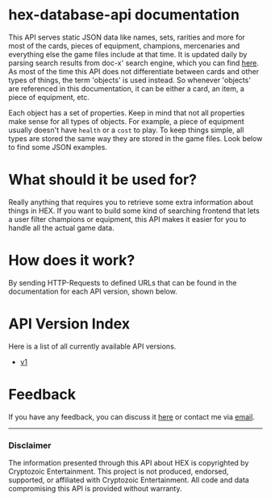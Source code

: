 # hex-database-api documentation
This API serves static JSON data like names, sets, rarities and more for most of the cards, pieces of equipment, champions, mercenaries and everything else the game files include at that time. It is updated daily by parsing search results from doc-x' search engine, which you can find [here](http://doc-x.net/hex/).
As most of the time this API does not differentiate between cards and other types of things, the term 'objects' is used instead.
So whenever 'objects' are referenced in this documentation, it can be either a card, an item, a piece of equipment, etc.

Each object has a set of properties. Keep in mind that not all properties make sense for all types of objects. For example, a piece of equipment usually doesn't have `health` or a `cost` to play. To keep things simple, all types are stored the same way they are stored in the game files. Look below to find some JSON examples.

# What should it be used for?
Really anything that requires you to retrieve some extra information about things in HEX.
If you want to build some kind of searching frontend that lets a user filter champions or equipment, this API makes it easier for you to handle all the actual game data.

# How does it work?
By sending HTTP-Requests to defined URLs that can be found in the documentation for each API version, shown below.

# API Version Index
Here is a list of all currently available API versions.
* [v1](v1/index.html)

# Feedback
If you have any feedback, you can discuss it [here](https://forums.cryptozoic.com/showthread.php?t=43933) or contact me via [email](mailto:cwik@hexsales.net).

---

### Disclaimer
The information presented through this API about HEX is copyrighted by Cryptozoic Entertainment. This project is not produced, endorsed, supported, or affiliated with Cryptozoic Entertainment. All code and data compromising this API is provided without warranty.
